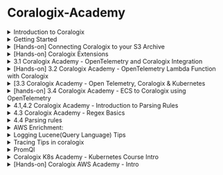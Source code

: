 # Coralogix-Academy

<details>
  <summary> Introduction to Coralogix </summary>
  Introduction to the Observability World
Introduction to the world of observability
What is observability? 
How is it different than monitoring? What is SaaS Observability and how can it make your life easier? Watch this brief video to find out!

![image](https://github.com/balajisomasale/Coralogix-Academy/assets/35003840/c3d65e95-5049-4c14-ae37-ae4d258595fc)

![image](https://github.com/balajisomasale/Coralogix-Academy/assets/35003840/8f60de34-a5a8-4bc0-8c8e-b409c8d68907)

![image](https://github.com/balajisomasale/Coralogix-Academy/assets/35003840/b266ca00-35e5-43fd-8d5e-ca4b04f09328)

![image](https://github.com/balajisomasale/Coralogix-Academy/assets/35003840/9f5517a8-dea1-4361-b9e8-5b92ecd0b5fb)

What Are Logs?

- Logs represent specific events generated by a system.
- Logs almost always contain keys and values, a message field and date and time of event.
- Logs are most easily analyzed when in machine readable format such as JSON.
- Logs using a custom or unstructured format can still be analyzed but require parsing and other data manipulation.
- Most importantly, logs provide real context of why something is happening with messages included to describe issue.

What exactly are metrics? Watch this brief video and learn that:

- Metrics are continuous measurements of a particular aspect of your system over time. This is in contrast to logs with each log being a discrete data point of a specific event, at a specific point in time.
- As metrics are continuous values, they typically are sampled every 30 to 60 seconds to maintain a balance between data volume and data granularity.
- Metrics can be used in calculations such as grouping, adding them up or averaging them. Metrics are also very high performance, meaning you can store and query them for very long periods of time. This gives you long-term historical reporting as well as current operational and numerical insight into what is happening in your system.
- When defining your metrics it’s important to understand cardinality which is the number of unique values for a particular attribute or dimension within a dataset.
- For example, a metric such as an “API request count” can have an attribute like “user IDs” with high cardinality due to the potentially vast number of unique user IDs. On the other hand, an attribute like “response status” which typically includes values like 200, 404, 500, etc., has low cardinality because the number of unique status codes is limited.
- High cardinality can impact storage requirements, cost and query performance so it’s important to be aware of it when designing monitoring systems and dashboards to ensure they remain performant and useful.

What are Traces
What exactly are traces? Watch this brief video and learn that:

- Tracing data shows the detailed, chronological flow of a specific request as it travels and communicates between different components of an application or system. This is in contrast to logs which reflect discrete events generated by different components or services within a system.
- Normal tracing, also known as single-threaded or local tracing, focuses on monitoring the execution of a single thread or process within an application or system.
- Distributed tracing, on the other hand, is designed to track and monitor the flow of operations across multiple interconnected services or components within a distributed system. 
- Traces are typically made up of multiple spans. Each span represents a specific operation or “conversation” within a trace that occurs as part of a request’s journey though an application or distributed system. 
- Traces provide visibility into the duration and latency for each span as well as HTTP statuses where relevant. This empowers you to understand how your system is performing and identify interdependencies and drill into bottlenecks when they occur. 
- Traces also enable you to understand which systems depend on each other, providing for single communication and leaving you with a centralized picture of everything.
- With Coralogix you can correlate your traces with logs and metrics for a fuller view and finally, Coralogix provides its own open-source friendly tracing solution.

</details>

<details>
  <summary>
    Getting Started
  </summary>
Basics of Regions and API Keys:

![image](https://github.com/balajisomasale/Coralogix-Academy/assets/35003840/fdeb1365-1914-4ead-8ff9-6c61d86910a4)

</details>

<details>
  <summary>
    [Hands-on] Connecting Coralogix to your S3 Archive
  </summary>

An important note is that we need to be the same region: coralogix domain(https://coralogix.com/docs/coralogix-domain/) and aws region

![image](https://github.com/balajisomasale/Coralogix-Academy/assets/35003840/c95e18ae-e74d-4d35-9400-902a5e11f86c)

![image](https://github.com/balajisomasale/Coralogix-Academy/assets/35003840/7e4572fd-36ae-4d62-b18d-bd40c668ef2d)

```
{
    "Version": "2012-10-17",
    "Id": "MyPolicyID",
    "Statement": [
        {
            "Sid": "MyStatementSid",
            "Effect": "Allow",
            "Principal": {
                "AWS": "arn:aws:iam::739076534691:role/coralogix-archive-us2"
            },
            "Action": [
                "s3:GetObject",
                "s3:ListBucket",
                "s3:PutObject",
                "s3:PutObjectTagging",
                "s3:GetObjectTagging",
                "s3:DeleteObject",
                "s3:DeleteObjectVersion",
                "s3:DeleteObjectTagging",
                "s3:DeleteObjectVersionTagging"
            ],
            "Resource": [
                "arn:aws:s3:::my-coralogix-bucket1",
                "arn:aws:s3:::my-coralogix-bucket1/*"
            ]
        }
    ]
}
```

![image](https://github.com/balajisomasale/Coralogix-Academy/assets/35003840/043cbc45-5486-4acd-8490-25311e511dac)

</details>

<details>
  <summary>
    [Hands-on] Coralogix Extensions
  </summary>

![image](https://github.com/balajisomasale/Coralogix-Academy/assets/35003840/26bd4240-53e1-4d35-afb5-e16fbb04ced2)

![image](https://github.com/balajisomasale/Coralogix-Academy/assets/35003840/d8a7efe6-9686-4a2b-bd02-0491e7e52690)

- Once we use `Deploy` option on top right, All Alerts will be created and are visible in `Alert Management`

![image](https://github.com/balajisomasale/Coralogix-Academy/assets/35003840/6b9b720d-4a29-405f-8b5d-66e89ee42c0c)

- To remove it, just `remove` from top right where it was deployed. Very fast and effective way in coralogix
  
</details>

<details>
  <summary>
    3.1 Coralogix Academy - OpenTelemetry and Coralogix Integration
  </summary>

  https://coralogix.com/docs/opentelemetry/
</details>


<details>
  <summary>
    [Hands-on] 3.2 Coralogix Academy - OpenTelemetry Lambda Function with Coralogix
  </summary>
Coralogix AWS Lambda Telemetry Exporter: https://coralogix.com/docs/coralogix-aws-lambda-telemetry-exporter/

![image](https://github.com/balajisomasale/Coralogix-Academy/assets/35003840/4bced9f6-af65-4b60-85b7-445f022cbb4b)

Create Lambda function again in aws and follow the video for environment variables setup and other 

![image](https://github.com/balajisomasale/Coralogix-Academy/assets/35003840/ba0ebb54-a644-4954-ad17-58d1605054cc)

![image](https://github.com/balajisomasale/Coralogix-Academy/assets/35003840/77fe131b-0bc0-437f-83e2-a9dd4cac7fd6)

Add a layer > choose specific ARN:

![image](https://github.com/balajisomasale/Coralogix-Academy/assets/35003840/bf65c2f1-e6ce-4aa0-86f5-265c2024e3eb)

![image](https://github.com/balajisomasale/Coralogix-Academy/assets/35003840/1e87e329-d119-4343-a280-97210b89a5ba)

Back to coralogix:

Logs:

![image](https://github.com/balajisomasale/Coralogix-Academy/assets/35003840/17b7f1fc-29ff-4211-9bfb-d96195d07414)

Tracing:

![image](https://github.com/balajisomasale/Coralogix-Academy/assets/35003840/4db3fe82-0eef-490f-a5e1-cafadba392d8)

</details>

<details>
  <summary>
    [3.3 Coralogix Academy - Open Telemetry, Coralogix & Kubernetes
  </summary>
  Kubernetes not connecting in windows 

Before starting, Get to know about Helm ? 

https://circleci.com/blog/what-is-helm/#:~:text=The%20Helm%20application%20library%20uses,commands%20to%20control%20the%20cluster.

![image](https://github.com/balajisomasale/Coralogix-Academy/assets/35003840/90ca314b-8449-451d-82fa-da45cf784767)

![image](https://github.com/balajisomasale/Coralogix-Academy/assets/35003840/846a22f2-9733-416e-b559-102499514eef)

![image](https://github.com/balajisomasale/Coralogix-Academy/assets/35003840/428d1808-95f8-4a6d-b4d4-a2121014decb)

![image](https://github.com/balajisomasale/Coralogix-Academy/assets/35003840/533c8de0-457f-406a-a444-49db6f8f4788)

![image](https://github.com/balajisomasale/Coralogix-Academy/assets/35003840/7e57ec1d-f39b-45b0-8bb5-b23cc2b0ffc2)

![image](https://github.com/balajisomasale/Coralogix-Academy/assets/35003840/11014aa0-53e4-42aa-9b6f-c2dbe539f36e)

![image](https://github.com/balajisomasale/Coralogix-Academy/assets/35003840/898fa402-c1d5-4a30-a8a0-5c11837a3200)

![image](https://github.com/balajisomasale/Coralogix-Academy/assets/35003840/bdad7e55-41ce-44a0-8a83-7c9ba00c327f)

</details>

<details>
  <summary>
   [hands-on] 3.4 Coralogix Academy - ECS to Coralogix using OpenTelemetry
  </summary>
Blog Link: https://coralogix.com/docs/opentelemetry-using-ecs-ec2/

Github Repo: https://github.com/coralogix/cloudformation-coralogix-aws/tree/master/opentelemetry/ecs-ec2

![image](https://github.com/balajisomasale/Coralogix-Academy/assets/35003840/eb33e6e8-6633-4d81-ae67-ecdedc181048)

![image](https://github.com/balajisomasale/Coralogix-Academy/assets/35003840/1bb78c43-7a0a-4ca6-8a1f-e1ab68e90aac)

Create stack from cloudformation:

![image](https://github.com/balajisomasale/Coralogix-Academy/assets/35003840/e1c2d486-c59c-4ed3-92b2-63555ab0308d)

Template file: https://github.com/coralogix/cloudformation-coralogix-aws/blob/master/opentelemetry/ecs-ec2/template.yaml

copy it to local and upload it in stack in cloud formation

![image](https://github.com/balajisomasale/Coralogix-Academy/assets/35003840/2f51eee3-f0fc-4df1-818b-7acdd83b43d1)

we can also visualize the services that are going to be created using `view designer`

![image](https://github.com/balajisomasale/Coralogix-Academy/assets/35003840/a688f44d-e841-482d-ae4f-f1c3c7d18e88)

![image](https://github.com/balajisomasale/Coralogix-Academy/assets/35003840/981fc2e9-1650-47bb-b72e-b34bb793d1e4)

![image](https://github.com/balajisomasale/Coralogix-Academy/assets/35003840/a73d1d59-4a76-41fb-a30c-76f0ae39baa3)

![image](https://github.com/balajisomasale/Coralogix-Academy/assets/35003840/852944cb-bf5c-49af-99ae-309be124f9db)

Coralogix:

![image](https://github.com/balajisomasale/Coralogix-Academy/assets/35003840/841d73ec-17c8-4671-a0b2-2665939e6e26)

</details>

<details>
  <summary>4.1,4.2 Coralogix Academy - Introduction to Parsing Rules</summary>
 
![image](https://github.com/balajisomasale/Coralogix-Academy/assets/35003840/76a871ad-2f10-4188-8bee-6d709c3485b2)

![image](https://github.com/balajisomasale/Coralogix-Academy/assets/35003840/db29c0c6-b90c-4e0d-9f80-54b7493ff8d4)

![image](https://github.com/balajisomasale/Coralogix-Academy/assets/35003840/008911cf-c0b6-4c22-9cce-7dc0dbcaa000)

</details>

<details>
  <summary> 4.3 Coralogix Academy - Regex Basics </summary>
  
Blog Link: https://coralogix.com/docs/log-parsing-rules/#parse

Best Regex website: https://regex101.com/

</details>

<details><summary>4.4 Parsing rules</summary>

Extract:

![image](https://github.com/balajisomasale/Coralogix-Academy/assets/35003840/230ee8e0-2421-48a0-8572-6de0b354674c)

JSON Extract:

![image](https://github.com/balajisomasale/Coralogix-Academy/assets/35003840/5e10ccfc-1cf9-4340-b42e-fa55588cabe8)

Pull severity from AWS-ELB logs:

![image](https://github.com/balajisomasale/Coralogix-Academy/assets/35003840/0913d0cb-88cb-43c2-a239-8f6738fff85d)

![image](https://github.com/balajisomasale/Coralogix-Academy/assets/35003840/2843bbc9-1409-461b-ac43-7b3324000c94)

REPLACE: 

- Get rid of password visibility:

  ![image](https://github.com/balajisomasale/Coralogix-Academy/assets/35003840/e6086886-9d21-45c6-bdb3-f4ac30a2db1b)

  ![image](https://github.com/balajisomasale/Coralogix-Academy/assets/35003840/bb6b47de-5d1e-4a19-99b2-cd4258f25297)

- Get rid of unwanted words like `DATA` here:

  ![image](https://github.com/balajisomasale/Coralogix-Academy/assets/35003840/0c711ecf-f9a0-4e9e-af1e-4b0b54e3fc05)  

  ![image](https://github.com/balajisomasale/Coralogix-Academy/assets/35003840/abc69e08-9f7e-452b-9de5-e2d3d04f5801)

BLOCK: 
- used for fata cleansing
![image](https://github.com/balajisomasale/Coralogix-Academy/assets/35003840/6391fea2-e1f8-4b77-88f1-d9981da42e67)


If you don't want the logs but just want to see it in S3:

![image](https://github.com/balajisomasale/Coralogix-Academy/assets/35003840/b903ad14-9b63-4d06-af2e-a3e2d29eea3d)

TIMESTAMP Extract Rule:

1) First parsing

     ![image](https://github.com/balajisomasale/Coralogix-Academy/assets/35003840/c5d11ea0-3500-42dd-85bf-366d5743418b)

      ![image](https://github.com/balajisomasale/Coralogix-Academy/assets/35003840/0c01406f-d0ad-4630-8051-a57b05bf1cc1)

2) then timestamp extracting
   
  ![image](https://github.com/balajisomasale/Coralogix-Academy/assets/35003840/3baac555-d792-4e42-8641-0a8d37f4f50d)
</details>

<details>
  <summary> AWS Enrichment: </summary>

Choose the AWS instance and its key pairs or tags and get insights out of it:

![image](https://github.com/balajisomasale/Coralogix-Academy/assets/35003840/b8fdb99c-2e43-4a91-a479-fa7d01ed7542)

![image](https://github.com/balajisomasale/Coralogix-Academy/assets/35003840/9475b6ab-3812-4b87-9954-f7a1cacee556)


</details>

<details>
  <summary> Logging Lucene(Query Language) Tips </summary>
To run a `REGEX` in the search box: we should use `message.keyword: your_regex_pattern` instead of just `message: your_regex_pattern`

![image](https://github.com/balajisomasale/Coralogix-Academy/assets/35003840/cc17782c-cbad-48a2-93fb-f50d090c91ba)

Dataprime:

![image](https://github.com/balajisomasale/Coralogix-Academy/assets/35003840/d6b3ce0b-f537-435c-9339-e5834d6e4ab5)

Search the similar errors in logs that are filtered by Machine learning models under `Templates`:

![image](https://github.com/balajisomasale/Coralogix-Academy/assets/35003840/4c7c100c-2e76-475a-bcd8-8939a5754c64)

</details>

<details>
  <summary>
    Tracing Tips in coralogix
  </summary>

![image](https://github.com/balajisomasale/Coralogix-Academy/assets/35003840/621e2620-4684-448e-a4d3-f465c273fe59)

</details>

<details>
  <summary>
    PromQl 
  </summary>

 ![image](https://github.com/balajisomasale/Coralogix-Academy/assets/35003840/8a89c58e-d1a3-4af6-9870-21d8984176f9)

![image](https://github.com/balajisomasale/Coralogix-Academy/assets/35003840/b09b880a-bed5-4fc6-96e9-c99f7b74c474)

</details>

<details>
  <summary>
    Coralogix K8s Academy - Kubernetes Course Intro
  </summary>

Link: https://coralogix.com/solutions/kubernetes-monitoring/

![image](https://github.com/balajisomasale/Coralogix-Academy/assets/35003840/310419a2-a4b6-468b-85f9-147cb0cf9c50)

Nothing specific about Kubernetes but just about metrics and logs of the pods 

</details>

<details>
  <summary>
   [Hands-on] Coralogix AWS Academy - Intro 
  </summary>

Start from here: https://www.youtube.com/watch?v=MsM_fnGpmRo&list=PLponjU1wie0a-vy5teOP1A-X6QyK426FK&index=121&ab_channel=Coralogix

AWS Custom dashboard:

![image](https://github.com/balajisomasale/Coralogix-Academy/assets/35003840/c2db51ad-7b9b-4844-a056-84463c5b0d46)

Custom Actions:

![image](https://github.com/balajisomasale/Coralogix-Academy/assets/35003840/84744de8-1bdd-4a7d-9687-677dd63c8210)

![image](https://github.com/balajisomasale/Coralogix-Academy/assets/35003840/cab9f01f-b7a0-4120-b082-f52abf5f9b77)

Cloudwatch via Firehose Integration: 

![image](https://github.com/balajisomasale/Coralogix-Academy/assets/35003840/d4f7240c-2b5d-414a-bbbb-bdba8912702a)

![image](https://github.com/balajisomasale/Coralogix-Academy/assets/35003840/20816f36-7756-44a8-b49e-3c4cde1f1c59)

![image](https://github.com/balajisomasale/Coralogix-Academy/assets/35003840/0b8e893e-933d-41de-8535-8d6600d8e05f)

what is Firehose? 

https://aws.amazon.com/firehose/

Setting up Firehose Manually:

![image](https://github.com/balajisomasale/Coralogix-Academy/assets/35003840/a3c5649c-ce1c-4cad-8656-75ecbedcb2d5)

![image](https://github.com/balajisomasale/Coralogix-Academy/assets/35003840/3bcd684e-7419-4098-89e2-5fde0fb3a1b6)

![image](https://github.com/balajisomasale/Coralogix-Academy/assets/35003840/0d5bca86-ab28-4f9e-ab78-e3c290f1b904)

![image](https://github.com/balajisomasale/Coralogix-Academy/assets/35003840/d8a3ff13-d77a-4ff9-a79f-2ad502b028ba)

![image](https://github.com/balajisomasale/Coralogix-Academy/assets/35003840/7575b628-6488-4e2b-8feb-f4c9ec06462c)

- Firehose acts like a middleware

Integration: Cloudwatch to Coralogix Firehose:

![image](https://github.com/balajisomasale/Coralogix-Academy/assets/35003840/ce1d0b2b-aadb-4ca9-ac4e-ecce9d11e8cf)

![image](https://github.com/balajisomasale/Coralogix-Academy/assets/35003840/94b0af4e-1a08-40db-8d26-7dfdc678a724)

![image](https://github.com/balajisomasale/Coralogix-Academy/assets/35003840/c20c6a45-f974-4eaa-b11d-7e23f176337d)

![image](https://github.com/balajisomasale/Coralogix-Academy/assets/35003840/f498919f-702c-42b1-966c-ab2a7fc91d24)

![image](https://github.com/balajisomasale/Coralogix-Academy/assets/35003840/5a8f5cf2-666a-4c05-ba38-4ccc009adffa)

![image](https://github.com/balajisomasale/Coralogix-Academy/assets/35003840/a3291c28-5181-4648-9c59-42ca97e5b05e)

### Linking AWS WAF to Firehose:
![image](https://github.com/balajisomasale/Coralogix-Academy/assets/35003840/a405484d-3266-4ff0-a82f-ee427f71ede6)

![image](https://github.com/balajisomasale/Coralogix-Academy/assets/35003840/7624bfbd-0db1-4608-835c-1619be7203d3)

![image](https://github.com/balajisomasale/Coralogix-Academy/assets/35003840/49a39e41-31db-4e83-94d1-6fa0283469b3)

- Enable the logging and metrics

  ![image](https://github.com/balajisomasale/Coralogix-Academy/assets/35003840/081a9a98-1d7a-47d1-9a49-873a68479a6e)

  ![image](https://github.com/balajisomasale/Coralogix-Academy/assets/35003840/e25eb966-98a5-48e0-8220-64858d468e95)

### Lambda Integration Overview:

![image](https://github.com/balajisomasale/Coralogix-Academy/assets/35003840/62d52a66-e2e7-46da-9a92-5295af2c1d3e)

### Cloudwatch Logs via the Lambda Shipper:

![image](https://github.com/balajisomasale/Coralogix-Academy/assets/35003840/4194611f-14a5-45f8-89a2-969b594bf18c)

![image](https://github.com/balajisomasale/Coralogix-Academy/assets/35003840/a0d495fd-b696-45c4-a3ec-6b6d7ae9b886)

![image](https://github.com/balajisomasale/Coralogix-Academy/assets/35003840/1c28566c-715f-4ea7-9231-8ec1c8dc043b)

![image](https://github.com/balajisomasale/Coralogix-Academy/assets/35003840/b77590db-442a-4e9e-afbd-a94ef06cfee7)

Create `Cloud Formation` creates a auto-populated fields with coralogix 

![image](https://github.com/balajisomasale/Coralogix-Academy/assets/35003840/805ca51c-16a8-4aaf-8f4d-17348e625f4c)

![image](https://github.com/balajisomasale/Coralogix-Academy/assets/35003840/bb91cc64-dd7f-4dae-929a-d4cf3f6e054f)

Once submitted, it will automatically deploy `LAMBDA function` and subscribe to the `log groups`
- Flow: Lambda will be created and then logs will be generated in log groups

### VPC Flow logs Using the Coralogix Lambda Shipper

S3 bucket with VPC flow logs integrated already 

![image](https://github.com/balajisomasale/Coralogix-Academy/assets/35003840/9d70b1a8-075a-4c33-aa7b-eb4cc796f92f)

![image](https://github.com/balajisomasale/Coralogix-Academy/assets/35003840/faafde44-ab21-4626-b372-3bcebedad959)

![image](https://github.com/balajisomasale/Coralogix-Academy/assets/35003840/a1e1ffa0-931e-4681-8ff5-e335c1a76c51)















</details>
